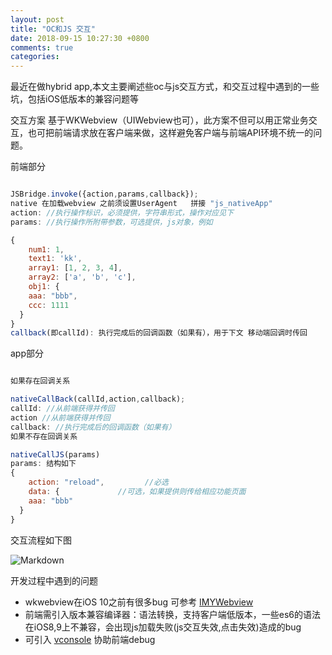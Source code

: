 ```yaml
---
layout: post
title: "OC和JS 交互"
date: 2018-09-15 10:27:30 +0800
comments: true
categories: 
---
```




最近在做hybrid app,本文主要阐述些oc与js交互方式，和交互过程中遇到的一些坑，包括iOS低版本的兼容问题等<!--more-->

交互方案 基于WKWebview（UIWebview也可），此方案不但可以用正常业务交互，也可把前端请求放在客户端来做，这样避免客户端与前端API环境不统一的问题。

前端部分
```javascript

JSBridge.invoke({action,params,callback});
native 在加载webview 之前须设置UserAgent   拼接 "js_nativeApp"
action: //执行操作标识，必须提供，字符串形式，操作对应见下
params: //执行操作所附带参数，可选提供，js对象，例如

{
    num1: 1,
    text1: 'kk',
    array1: [1, 2, 3, 4],
    array2: ['a', 'b', 'c'],
    obj1: {
    aaa: "bbb",
    ccc: 1111
  }
}
callback(即callId): 执行完成后的回调函数（如果有），用于下文 移动端回调时传回
```

app部分

```javascript

如果存在回调关系

nativeCallBack(callId,action,callback);
callId: //从前端获得并传回
action //从前端获得并传回
callback: //执行完成后的回调函数（如果有）
如果不存在回调关系

nativeCallJS(params)
params: 结构如下
{
    action: "reload",         //必选
    data: {             //可选，如果提供则传给相应功能页面
    aaa: "bbb"
  }
} 

```

交互流程如下图

![Markdown](http://outodkqy4.bkt.clouddn.com/WechatIMG11.jpeg)

开发过程中遇到的问题

* wkwebview在iOS 10之前有很多bug 可参考 [IMYWebview](https://github.com/li6185377/IMYWebView/tree/master/IMYWebView)
* 前端需引入版本兼容编译器：语法转换，支持客户端低版本，一些es6的语法在iOS8,9上不兼容，会出现js加载失败(js交互失效,点击失效)造成的bug
* 可引入 [vconsole](https://www.npmjs.com/package/vconsole) 协助前端debug
